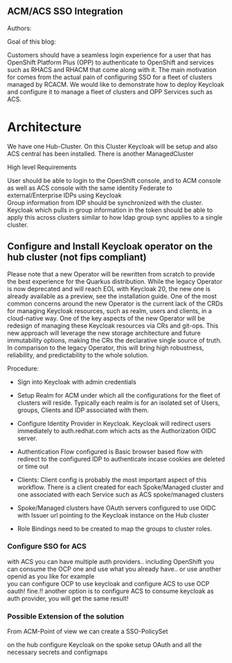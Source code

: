 ## ACM/ACS SSO Integration

Authors:

Goal of this blog:

Customers should have a seamless login experience for a user that has OpenShift Platform Plus (OPP) to authenticate to OpenShift and services such as RHACS and RHACM that come along with it. 
The main motivation for  comes from the actual pain of configuring SSO for a fleet of clusters managed by RCACM. 
We would like to demonstrate how to deploy Keycloak and configure it to manage a fleet of clusters and OPP Services such as ACS.

# Architecture

We have one Hub-Cluster. On this Cluster Keycloak will be setup and also ACS central has been installed. There is another ManagedCluster

High level Requirements

User should be able to login to the OpenShift console, and to ACM console as well as ACS console with the same identity 
Federate to external/Enterprise IDPs using Keycloak  
Group information from IDP should be synchronized with the cluster. Keycloak which pulls in group information in the token should be able to apply this across clusters similar to how ldap group sync applies to a single cluster.  



## Configure and Install Keycloak operator on the hub cluster (not fips compliant)

Please note that a new Operator will be rewritten from scratch to provide the best experience for the Quarkus distribution. While the legacy Operator is now deprecated and will reach EOL with Keycloak 20, the new one is already available as a preview, see the installation guide.
One of the most common concerns around the new Operator is the current lack of the CRDs for managing Keycloak resources, such as realm, users and clients, in a cloud-native way. One of the key aspects of the new Operator will be redesign of managing these Keycloak resources via CRs and git-ops. This new approach will leverage the new storage architecture and future immutability options, making the CRs the declarative single source of truth. In comparison to the legacy Operator, this will bring high robustness, reliability, and predictability to the whole solution.


Procedure:

- Sign into Keycloak with admin credentials 
- Setup Realm for ACM under which all the configurations for the fleet of clusters will reside. Typically each realm is for an isolated set of Users, groups, Clients and IDP associated with them. 
- Configure Identity Provider in Keycloak. Keycloak will redirect users immediately to auth.redhat.com which acts as the Authorization OIDC server. 

- Authentication Flow configured is Basic browser based flow with redirect to the configured IDP to authenticate incase cookies are deleted or time out

- Clients: Client config is probably the most important aspect of this workflow. There is a client created for each Spoke/Managed cluster and one associated with each Service such as ACS 
  spoke/managed clusters 
- Spoke/Managed clusters have OAuth servers configured to use OIDC with Issuer url pointing to the Keycloak instance on the Hub cluster
- Role Bindings need to be created to map the groups to cluster roles.  


### Configure SSO for ACS 


with ACS you can have multiple auth providers.. including OpenShift
you can consume the OCP one and use what you already have.. or use another openid as you like
for example  
you can configure OCP to use keycloak and configure ACS to use OCP oauth! fine.!!
another option is to configure ACS to consume keycloak as auth provider, you will get the same result!


### Possible Extension of the solution

From ACM-Point of view we can create a SSO-PolicySet

on the hub configure Keycloak
on the spoke setup OAuth and all the necessary secrets and configmaps















